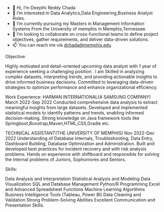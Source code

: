 - 👋 Hi, I’m Deepthi Reddy Chada
- 👀 I’m interested in Data Analytics,Data Engineering,Business Analyst Roles.
- 🌱 I’m currently pursuing my Masters in Management Information Systems From the University of memphis in Memphis,Tennessee.
- 💞️ I’m looking to collaborate on cross-functional teams to define project objectives, gather requirements, and deliver data-driven solutions.
- 📫 You can reach me via dchada@memphis.edu

Objective:

Highly motivated and detail-oriented upcoming data analyst with 1 year of experience seeking a challenging position . 
I am Skilled in analyzing  complex datasets, interpreting trends, and providing actionable insights to drive informed business decisions. 
Committed to leveraging data-driven strategies to optimize performance and enhance organizational efficiency.

Work Experience:
HARMAN INTERNATIONAL(A SAMSUNG COMPANY)   March 2022-Sep 2022
Conducted comprehensive data analysis to extract meaningful insights from large datasets.
Developed and implemented statistical models to identify patterns and trends, enabling informed decision-making.
Strong knowledge on Java framework tools like Springboot,Boostrap,Maven,HTML,CSS,Gradle etc.

TECHNICAL ASSISTANT(THE UNIVERSITY OF MEMPHIS)  Nov 2022-Dec 2022
Understanding of Database Internals, Troubleshooting, Data Entry, Dashboard Building, Database Optimization and Administration.
Built and developed best practices for Incident recovery and with risk analysis problems.
Hands on experience with shiftboard and responsible for solving the internal problems of Juniors, Sophomores and Seniors.

Skills:

Data Analysis and Interpretation
Statistical Analysis and Modeling
Data Visualization
SQL and Database Management
Python/R Programming
Excel and Advanced Spreadsheet Functions
Machine Learning Algorithms
Business Intelligence Tools (Tableau, Power BI)
Data Cleaning and Validation
Strong Problem-Solving Abilities
Excellent Communication and Presentation Skills.



